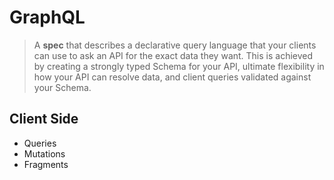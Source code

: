 # GraphQL

> A **spec** that describes a declarative query language that your clients can use to ask an API for the exact data they want.
> This is achieved by creating a strongly typed Schema for your API, ultimate flexibility in how your API can resolve data, and client queries validated against your Schema.

## Client Side

* Queries
* Mutations
* Fragments
